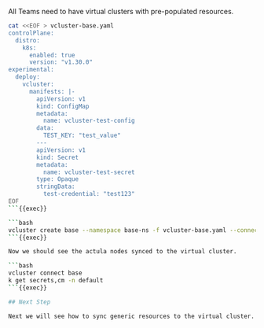 All Teams need to have virtual clusters with pre-populated resources. 

```bash
cat <<EOF > vcluster-base.yaml
controlPlane:
  distro:
    k8s:
      enabled: true
      version: "v1.30.0"
experimental:
  deploy:
    vcluster:
      manifests: |-
        apiVersion: v1
        kind: ConfigMap
        metadata:
          name: vcluster-test-config
        data:
          TEST_KEY: "test_value"
        ---
        apiVersion: v1
        kind: Secret
        metadata:
          name: vcluster-test-secret
        type: Opaque
        stringData:
          test-credential: "test123"
EOF
```{{exec}}

```bash
vcluster create base --namespace base-ns -f vcluster-base.yaml --connect=false
```{{exec}}

Now we should see the actula nodes synced to the virtual cluster.

```bash
vcluster connect base
k get secrets,cm -n default
```{{exec}}

## Next Step

Next we will see how to sync generic resources to the virtual cluster.
